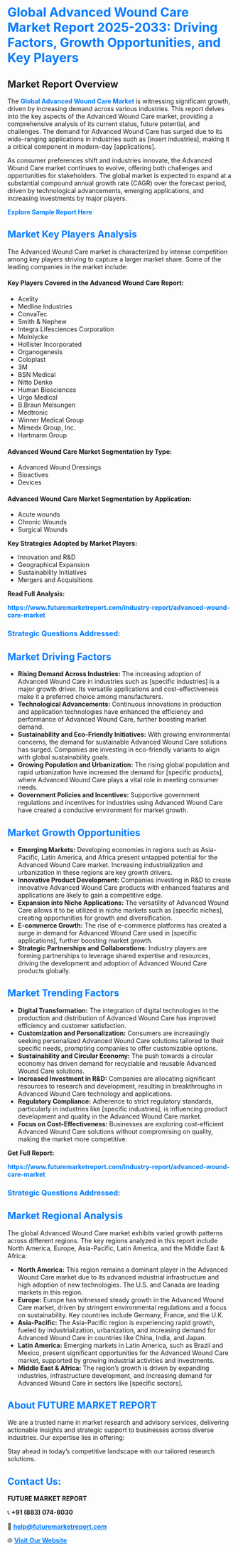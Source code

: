 <h1 style="color: #007BFF;">Global Advanced Wound Care Market Report 2025-2033: Driving Factors, Growth Opportunities, and Key Players</h1>

<section id="overview">
<h2>Market Report Overview</h2>
<p>The <a href="https://www.futuremarketreport.com/industry-report/advanced-wound-care-market" style="color: #007BFF; text-decoration: none;"><strong>Global Advanced Wound Care Market</strong></a> is witnessing significant growth, driven by increasing demand across various industries. This report delves into the key aspects of the Advanced Wound Care market, providing a comprehensive analysis of its current status, future potential, and challenges. The demand for Advanced Wound Care has surged due to its wide-ranging applications in industries such as [insert industries], making it a critical component in modern-day [applications].</p>
<p>As consumer preferences shift and industries innovate, the Advanced Wound Care market continues to evolve, offering both challenges and opportunities for stakeholders. The global market is expected to expand at a substantial compound annual growth rate (CAGR) over the forecast period, driven by technological advancements, emerging applications, and increasing investments by major players.</p>
</section>

<section id="overview">
<p><a href="https://www.futuremarketreport.com/request-sample/reportId=80043" style="color: #007BFF; text-decoration: none;"><strong>Explore Sample Report Here</strong></a></p>
</section>

<section id="key-players">
<h2 style="color: #007BFF;">Market Key Players Analysis</h2>
<p>The Advanced Wound Care market is characterized by intense competition among key players striving to capture a larger market share. Some of the leading companies in the market include:</p>
<h4>Key Players Covered in the Advanced Wound Care Report:</h4>
<ul><li>Acelity</li><li>Medline Industries</li><li>ConvaTec</li><li>Smith &amp; Nephew</li><li>Integra Lifesciences Corporation</li><li>Molnlycke</li><li>Hollister Incorporated</li><li>Organogenesis</li><li>Coloplast</li><li>3M</li><li>BSN Medical</li><li>Nitto Denko</li><li>Human Biosciences</li><li>Urgo Medical</li><li>B.Braun Melsungen</li><li>Medtronic</li><li>Winner Medical Group</li><li>Mimedx Group, Inc.</li><li>Hartmann Group</li></ul>
<h4>Advanced Wound Care Market Segmentation by Type:</h4>
<ul><li>Advanced Wound Dressings</li><li>Bioactives</li><li>Devices</li></ul>

<h4>Advanced Wound Care Market Segmentation by Application:</h4>
<ul><li>Acute wounds</li><li>Chronic Wounds</li><li>Surgical Wounds</li></ul>
<p><strong>Key Strategies Adopted by Market Players:</strong></p>
<ul>
<li>Innovation and R&D</li>
<li>Geographical Expansion</li>
<li>Sustainability Initiatives</li>
<li>Mergers and Acquisitions</li>
</ul>
</section>

<section>
<p><strong>Read Full Analysis: </strong></p><a href="https://www.futuremarketreport.com/industry-report/advanced-wound-care-market" style="color: #007BFF; text-decoration: none;"><strong>https://www.futuremarketreport.com/industry-report/advanced-wound-care-market</strong></a>
<h3 style="color: #007BFF;">Strategic Questions Addressed:</h3>
</section>

<section id="driving-factors">
<h2 style="color: #007BFF;">Market Driving Factors</h2>
<ul>
<li><strong>Rising Demand Across Industries:</strong> The increasing adoption of Advanced Wound Care in industries such as [specific industries] is a major growth driver. Its versatile applications and cost-effectiveness make it a preferred choice among manufacturers.</li>
<li><strong>Technological Advancements:</strong> Continuous innovations in production and application technologies have enhanced the efficiency and performance of Advanced Wound Care, further boosting market demand.</li>
<li><strong>Sustainability and Eco-Friendly Initiatives:</strong> With growing environmental concerns, the demand for sustainable Advanced Wound Care solutions has surged. Companies are investing in eco-friendly variants to align with global sustainability goals.</li>
<li><strong>Growing Population and Urbanization:</strong> The rising global population and rapid urbanization have increased the demand for [specific products], where Advanced Wound Care plays a vital role in meeting consumer needs.</li>
<li><strong>Government Policies and Incentives:</strong> Supportive government regulations and incentives for industries using Advanced Wound Care have created a conducive environment for market growth.</li>
</ul>
</section>

<section id="growth-opportunities">
<h2 style="color: #007BFF;">Market Growth Opportunities</h2>
<ul>
<li><strong>Emerging Markets:</strong> Developing economies in regions such as Asia-Pacific, Latin America, and Africa present untapped potential for the Advanced Wound Care market. Increasing industrialization and urbanization in these regions are key growth drivers.</li>
<li><strong>Innovative Product Development:</strong> Companies investing in R&D to create innovative Advanced Wound Care products with enhanced features and applications are likely to gain a competitive edge.</li>
<li><strong>Expansion into Niche Applications:</strong> The versatility of Advanced Wound Care allows it to be utilized in niche markets such as [specific niches], creating opportunities for growth and diversification.</li>
<li><strong>E-commerce Growth:</strong> The rise of e-commerce platforms has created a surge in demand for Advanced Wound Care used in [specific applications], further boosting market growth.</li>
<li><strong>Strategic Partnerships and Collaborations:</strong> Industry players are forming partnerships to leverage shared expertise and resources, driving the development and adoption of Advanced Wound Care products globally.</li>
</ul>
</section>

<section id="trending-factors">
<h2 style="color: #007BFF;">Market Trending Factors</h2>
<ul>
<li><strong>Digital Transformation:</strong> The integration of digital technologies in the production and distribution of Advanced Wound Care has improved efficiency and customer satisfaction.</li>
<li><strong>Customization and Personalization:</strong> Consumers are increasingly seeking personalized Advanced Wound Care solutions tailored to their specific needs, prompting companies to offer customizable options.</li>
<li><strong>Sustainability and Circular Economy:</strong> The push towards a circular economy has driven demand for recyclable and reusable Advanced Wound Care solutions.</li>
<li><strong>Increased Investment in R&D:</strong> Companies are allocating significant resources to research and development, resulting in breakthroughs in Advanced Wound Care technology and applications.</li>
<li><strong>Regulatory Compliance:</strong> Adherence to strict regulatory standards, particularly in industries like [specific industries], is influencing product development and quality in the Advanced Wound Care market.</li>
<li><strong>Focus on Cost-Effectiveness:</strong> Businesses are exploring cost-efficient Advanced Wound Care solutions without compromising on quality, making the market more competitive.</li>
</ul>
</section>

<section>
<p><strong>Get Full Report: </strong></p><a href="https://www.futuremarketreport.com/industry-report/advanced-wound-care-market" style="color: #007BFF; text-decoration: none;"><strong>https://www.futuremarketreport.com/industry-report/advanced-wound-care-market</strong></a>
<h3 style="color: #007BFF;">Strategic Questions Addressed:</h3>
</section>


<section id="regional-analysis">
<h2 style="color: #007BFF;">Market Regional Analysis</h2>
<p>The global Advanced Wound Care market exhibits varied growth patterns across different regions. The key regions analyzed in this report include North America, Europe, Asia-Pacific, Latin America, and the Middle East & Africa:</p>
<ul>
<li><strong>North America:</strong> This region remains a dominant player in the Advanced Wound Care market due to its advanced industrial infrastructure and high adoption of new technologies. The U.S. and Canada are leading markets in this region.</li>
<li><strong>Europe:</strong> Europe has witnessed steady growth in the Advanced Wound Care market, driven by stringent environmental regulations and a focus on sustainability. Key countries include Germany, France, and the U.K.</li>
<li><strong>Asia-Pacific:</strong> The Asia-Pacific region is experiencing rapid growth, fueled by industrialization, urbanization, and increasing demand for Advanced Wound Care in countries like China, India, and Japan.</li>
<li><strong>Latin America:</strong> Emerging markets in Latin America, such as Brazil and Mexico, present significant opportunities for the Advanced Wound Care market, supported by growing industrial activities and investments.</li>
<li><strong>Middle East & Africa:</strong> The region’s growth is driven by expanding industries, infrastructure development, and increasing demand for Advanced Wound Care in sectors like [specific sectors].</li>
</ul>
</section>

<footer>
<h2 style="color: #007BFF;">About FUTURE MARKET REPORT</h2>
<p>We are a trusted name in market research and advisory services, delivering actionable insights and strategic support to businesses across diverse industries. Our expertise lies in offering:</p>

<p>Stay ahead in today’s competitive landscape with our tailored research solutions.</p>

<h2 style="color: #007BFF;">Contact Us:</h2>
<p><strong>FUTURE MARKET REPORT</strong></p>
<p>📞 <strong>+91 (883) 074-8030</strong></p>
<p>📧 <strong><a href="mailto:help@futuremarketreport.com" style="color: #007BFF;">help@futuremarketreport.com</a></strong></p>
<p>🌐 <strong><a href="https://www.futuremarketreport.com/" style="color: #007BFF;">Visit Our Website</a></strong></p>
</footer>